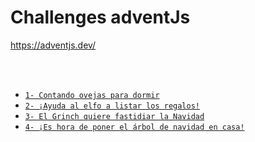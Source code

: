# Challenges adventJs 

<a href="https://adventjs.dev/" target="_blank">
    https://adventjs.dev/
</a>

<br><br>

- [`1- Contando ovejas para dormir`](docs/contandoOvejas.md)
- [`2- ¡Ayuda al elfo a listar los regalos!`](docs/ayudaAlElfo.md)
- [`3- El Grinch quiere fastidiar la Navidad`](docs/arreglarElLio.md)
- [`4- ¡Es hora de poner el árbol de navidad en casa!`](docs/ponerLaNavidad.md)